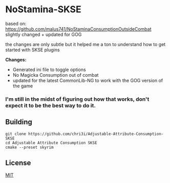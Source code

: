 # NoStamina-SKSE
based on: https://github.com/malus741/NoStaminaConsumptionOutsideCombat  slightly changed + updated for GOG

the changes are only subtle but it helped me a ton to understand how to get started with SKSE plugins

**Changes:**
- Generated ini file to toggle options
- No Magicka Consumption out of combat
- updated for the latest CommonLib-NG to work with the GOG version of the game

### I'm still in the midst of figuring out how that works, don't expect it to be the best way to do it. 

## Building
```
git clone https://github.com/chri3i/Adjustable-Attribute-Consumption-SKSE
cd Adjustable Attribute Consumption SKSE
cmake --preset skyrim
```
## License
[MIT](LICENSE)
